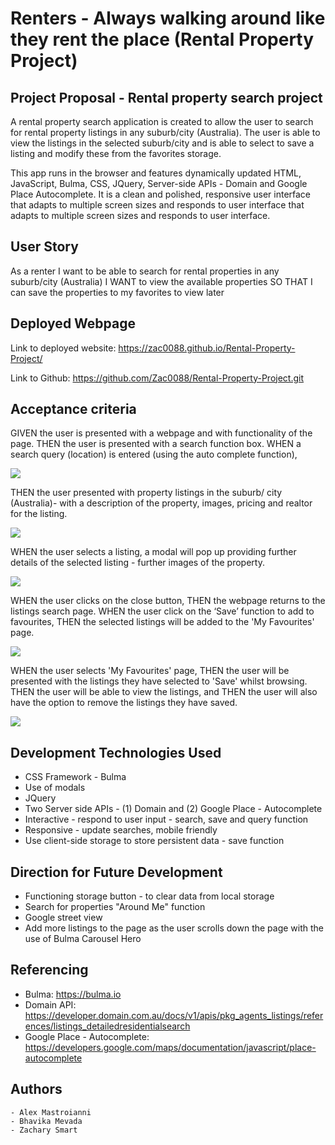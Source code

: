 # Renters - Always walking around like they rent the place (Rental Property Project)


## Project Proposal - Rental property search project

A rental property search application is created to allow the user to search for rental property listings in any suburb/city (Australia). The user is able to view the listings in the selected suburb/city and is able to select to save a listing and modify these from the favorites storage.  

This app runs in the browser and features dynamically updated HTML, JavaScript, Bulma, CSS, JQuery, Server-side APIs - Domain and Google Place Autocomplete. It is a clean and polished, responsive user interface that adapts to multiple screen sizes and responds to user interface that adapts to multiple screen sizes and responds to user interface. 


## User Story
As a renter I want to be able to search for rental properties in any suburb/city (Australia)
I WANT to view the available properties
SO THAT I can save the properties to my favorites to view later 


## Deployed Webpage

Link to deployed website: https://zac0088.github.io/Rental-Property-Project/

Link to Github: https://github.com/Zac0088/Rental-Property-Project.git


## Acceptance criteria

GIVEN the user is presented with a webpage and with functionality of the page. 
THEN the user is presented with a search function box.
WHEN a search query (location) is entered (using the auto complete function), 

<img src= '.Images/main-page.png'>

THEN the user presented with property listings in the suburb/ city (Australia)- with a description of the property, images, pricing and realtor for the listing.

<img src= '.Images/search.png'>

WHEN the user selects a listing, a modal will pop up providing further details of the selected listing - further images of the property.

<img src= '.Images/modal.png'>

WHEN the user clicks on the close button,
THEN the webpage returns to the listings search page.
WHEN the user click on the ‘Save’ function to add to favourites,
THEN the selected listings will be added to the 'My Favourites' page. 

<img src= '.Images/save-function.png'>

WHEN the user selects 'My Favourites' page, 
THEN the user will be presented with the listings they have selected to 'Save' whilst browsing.
THEN the user will be able to view the listings, and
THEN the user will also have the option to remove the listings they have saved.

<img src= '.Images/favourites.png'>




## Development Technologies Used 

  - CSS Framework - Bulma
  - Use of modals
  - JQuery
  - Two Server side APIs - (1) Domain and (2) Google Place - Autocomplete
  - Interactive - respond to user input - search, save and query function
  - Responsive - update searches, mobile friendly
  - Use client-side storage to store persistent data - save function


## Direction for Future Development 


  - Functioning storage button - to clear data from local storage
  - Search for properties "Around Me" function
  - Google street view
  - Add more listings to the page as the user scrolls down the page with the use of Bulma Carousel Hero 


 ## Referencing


   - Bulma: https://bulma.io
   - Domain API: https://developer.domain.com.au/docs/v1/apis/pkg_agents_listings/references/listings_detailedresidentialsearch
   - Google Place - Autocomplete: https://developers.google.com/maps/documentation/javascript/place-autocomplete 

  ## Authors

    - Alex Mastroianni
    - Bhavika Mevada
    - Zachary Smart

